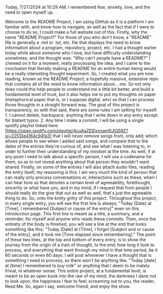 Today, 7/27/2024 at 10:29 AM, I remembered fear, anxiety, love, and the need to open myself up. 

Welcome to the README Project, I am using GitHub as it is a platform I am familiar with, and know how to navigate, as well as the fact that if I were to choose to do so, I could make a full website out of this. Firstly, why the name "README Project?" For those of you who don't know, a "README" file is generally a .md or .txt, etc. file that displays the need to know information about a program, repository, project, etc. I had a thought earlier today while about someone who I love, but have difficulty understanding sometimes; and the thought was: "Why can't people have a README?" I chewed on it for a moment, really processing the idea, and I came to the conclusion that literally making a README for an entire human being would be a really interesting thought experiment. So, I created what you are now reading, known as the README Project; a hopefully massive, extensive repo that contains all of the need to know information about... me. So not only does could this help people to understand me a little bit better, and build a fundamental level of trust, but it also helps me to put my thoughts on paper (metaphorical paper that is, or I suppose digital, wtv) so that I can process those thoughts in a straight forward way. The goal of this project is transparency, so with that said, there are some rules I am setting for myself: 1. I cannot delete, backspace, anything that I write down in any entry except for blatant typos. 2. Any time I make a commit, I will be using a single spotify playlist linked here: [https://open.spotify.com/playlist/4cuAaZElDxxvamflJiQ59Z?si=22510e4164c94fa3] that I will never remove songs from, only add; which allows people to see when I added said songs, and compare that to the dates of the entries they're curious of, and see what I was listening to, in order to further their understanding of my mindset at the time. As well, if at any point I need to talk about a specific person, I will use a codename for them, so as to not reveal anything about that person they wouldn't want shared. Finally, on some of the entries I will also attach audio files, reading the entry itself; my reasoning is this: I am very much the kind of person that can really only process conversations or, interactions such as these, when I can hear tone as that denotes a certain level of agreeability, forethought, sincerity or what have you, and in my mind, if I request that from people I should really do the give that out as well as well, that's just the agreeable thing to do. So, onto the knitty gritty of this project. Throughout this project, in every single entry, you will see the first line is always; "Today [Date] at [Time], I remembered [Subject or cause of the entry]" even on this introduction page. This first line is meant as a title, a summary, and a reminder; for myself and anyone who reads these commits. Then, once the entirety of the body is finished, you will see a line at the end that looks something like this; "Today [Date] at [Time], I forgot [Subject and or cause of the entry], and it took me [Time elapsed since remembering]." The point of these two lines, at the top and bottom of every entry, is to show the journey from the origin of a train of thought, to the end; how long it took to process, and everything that went through my mind in that time period, be it 60 seconds or even 60 days. I will post whenever I have a thought that is something I need to process, so there won't be anything like; "Today [date] at [time] I remembered to buy milk" or anything that I deem to be inately trivial, in whatever sense. This entire project, at a fundamental level, is meant to be an open book into the raw of my mind, the darkness I dane not to look upon, the happiness I fear to feel; screaming out to you, the reader, Read Me. So, again I say, welcome friend; and enjoy the show.
